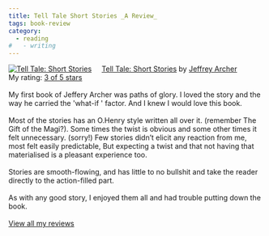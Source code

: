 ```yaml
---
title: Tell Tale Short Stories _A Review_
tags: book-review
category:
  - reading
#   - writing
---
```



<a href="https://www.goodreads.com/book/show/33574107-tell-tale" style="float: left; padding-right: 20px"><img border="0" alt="Tell Tale: Short Stories" src="https://i.gr-assets.com/images/S/compressed.photo.goodreads.com/books/1497939951l/33574107._SX98_.jpg" /></a><a href="https://www.goodreads.com/book/show/33574107-tell-tale">Tell Tale: Short Stories</a> by <a href="https://www.goodreads.com/author/show/4820.Jeffrey_Archer">Jeffrey Archer</a><br/>
My rating: <a href="https://www.goodreads.com/review/show/2248813090">3 of 5 stars</a><br /><br />
My first book of Jeffery Archer was paths of glory. I loved the story and the way he carried the 'what-if ' factor. And I knew I would love this book. 
<br /><br />
Most of the stories has an O.Henry style written all over it. (remember The Gift of the Magi?). Some times the twist is obvious and some other times it felt unnecessary. (sorry!) Few stories didn’t elicit any reaction from me, most felt easily predictable, But expecting a twist and that not having that materialised is a pleasant experience too.
<br /><br />
Stories are smooth-flowing, and has little to no bullshit and take the reader directly to the action-filled part.
<br /><br />
As with any good story, I enjoyed them all and had trouble putting down the book.
<br/><br/>
<a href="https://www.goodreads.com/review/list/33625087-cmrmahesh">View all my reviews</a>

